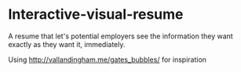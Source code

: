 # Interactive-visual-resume
A resume that let's potential employers see the information they want exactly as they want it, immediately.

Using http://vallandingham.me/gates_bubbles/ for inspiration
